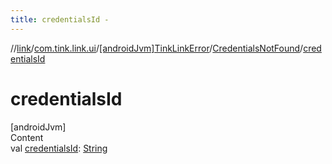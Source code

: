```yaml
---
title: credentialsId -
---
```

//[link](../../../index.md)/[com.tink.link.ui](../../index.md)/[[androidJvm]TinkLinkError](../index.md)/[CredentialsNotFound](index.md)/[credentialsId](credentials-id.md)



# credentialsId  
[androidJvm]  
Content  
val [credentialsId](credentials-id.md): [String](https://kotlinlang.org/api/latest/jvm/stdlib/kotlin/-string/index.html)  



